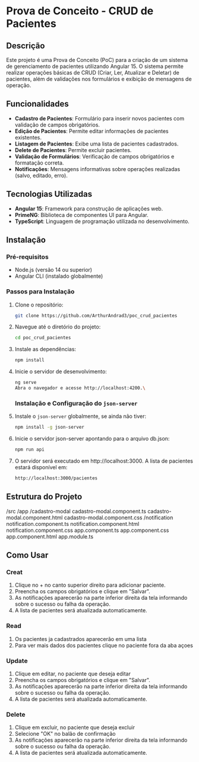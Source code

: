 # Prova de Conceito - CRUD de Pacientes

## Descrição

Este projeto é uma Prova de Conceito (PoC) para a criação de um sistema de gerenciamento de pacientes utilizando Angular 15. O sistema permite realizar operações básicas de CRUD (Criar, Ler, Atualizar e Deletar) de pacientes, além de validações nos formulários e exibição de mensagens de operação.

## Funcionalidades

- **Cadastro de Pacientes**: Formulário para inserir novos pacientes com validação de campos obrigatórios.
- **Edição de Pacientes**: Permite editar informações de pacientes existentes.
- **Listagem de Pacientes**: Exibe uma lista de pacientes cadastrados.
- **Delete de Pacientes**: Permite excluir pacientes.
- **Validação de Formulários**: Verificação de campos obrigatórios e formatação correta.
- **Notificações**: Mensagens informativas sobre operações realizadas (salvo, editado, erro).

## Tecnologias Utilizadas

- **Angular 15**: Framework para construção de aplicações web.
- **PrimeNG**: Biblioteca de componentes UI para Angular.
- **TypeScript**: Linguagem de programação utilizada no desenvolvimento.

## Instalação

### Pré-requisitos

- Node.js (versão 14 ou superior)
- Angular CLI (instalado globalmente)

### Passos para Instalação

1. Clone o repositório:

   ```bash
   git clone https://github.com/ArthurAndrad3/poc_crud_pacientes

   ```

2. Navegue até o diretório do projeto:

   ```bash
   cd poc_crud_pacientes
   ```

3. Instale as dependências:

   ```bash
   npm install
   ```

4. Inicie o servidor de desenvolvimento:

   ```bash
   ng serve
   Abra o navegador e acesse http://localhost:4200.\
   ```
   ### Instalação e Configuração do `json-server`

1. Instale o `json-server` globalmente, se ainda não tiver:

   ```bash
   npm install -g json-server
2. Inicie o servidor json-server apontando para o arquivo db.json:

   ```bash
   npm run api
3. O servidor será executado em http://localhost:3000. A lista de pacientes estará disponível em:

   ```bash
   http://localhost:3000/pacientes

## Estrutura do Projeto

/src
/app
/cadastro-modal
cadastro-modal.component.ts
cadastro-modal.component.html
cadastro-modal.component.css
/notification
notification.component.ts
notification.component.html
notification.component.css
app.component.ts
app.component.css
app.component.html
app.module.ts

## Como Usar

### Creat

1. Clique no + no canto superior direito para adicionar paciente.
2. Preencha os campos obrigatórios e clique em "Salvar".
3. As notificações aparecerão na parte inferior direita da tela informando sobre o sucesso ou falha da operação.
4. A lista de pacientes será atualizada automaticamente.

### Read

1. Os pacientes ja cadastrados aparecerão em uma lista
2. Para ver mais dados dos pacientes clique no paciente fora da aba açoes

### Update

1. Clique em editar, no paciente que deseja editar
2. Preencha os campos obrigatórios e clique em "Salvar".
3. As notificações aparecerão na parte inferior direita da tela informando sobre o sucesso ou falha da operação.
4. A lista de pacientes será atualizada automaticamente.

### Delete

1. Clique em excluir, no paciente que deseja excluir
2. Selecione "OK" no balão de confirmação
3. As notificações aparecerão na parte inferior direita da tela informando sobre o sucesso ou falha da operação.
4. A lista de pacientes será atualizada automaticamente.
